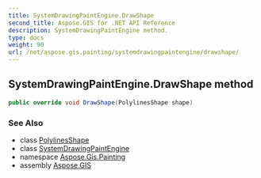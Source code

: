 ```yaml
---
title: SystemDrawingPaintEngine.DrawShape
second_title: Aspose.GIS for .NET API Reference
description: SystemDrawingPaintEngine method. 
type: docs
weight: 90
url: /net/aspose.gis.painting/systemdrawingpaintengine/drawshape/
---
```

## SystemDrawingPaintEngine.DrawShape method

```csharp
public override void DrawShape(PolylinesShape shape)
```

### See Also

* class [PolylinesShape](../../polylinesshape/)
* class [SystemDrawingPaintEngine](../)
* namespace [Aspose.Gis.Painting](../../systemdrawingpaintengine/)
* assembly [Aspose.GIS](../../../)


